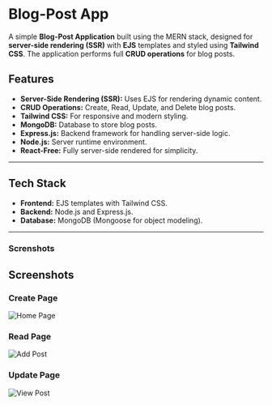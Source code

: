 # Blog-Post App

A simple **Blog-Post Application** built using the MERN stack, designed for **server-side rendering (SSR)** with **EJS** templates and styled using **Tailwind CSS**. The application performs full **CRUD operations** for blog posts.

## Features

- **Server-Side Rendering (SSR):** Uses EJS for rendering dynamic content.
- **CRUD Operations:** Create, Read, Update, and Delete blog posts.
- **Tailwind CSS:** For responsive and modern styling.
- **MongoDB:** Database to store blog posts.
- **Express.js:** Backend framework for handling server-side logic.
- **Node.js:** Server runtime environment.
- **React-Free:** Fully server-side rendered for simplicity.

---

## Tech Stack

- **Frontend:** EJS templates with Tailwind CSS.
- **Backend:** Node.js and Express.js.
- **Database:** MongoDB (Mongoose for object modeling).

---


### Screnshots

## Screenshots

### **Create Page**
![Home Page](https://github.com/user-attachments/assets/e8a10fdf-f332-408f-a282-8eac45082716)

### **Read Page**
![Add Post](https://github.com/user-attachments/assets/b06b9351-99bb-4c67-aa53-e51e1cd88583)

### **Update Page**
![View Post](https://github.com/user-attachments/assets/0fcd4e70-3ccf-4f97-a070-7988e4736ee9)

